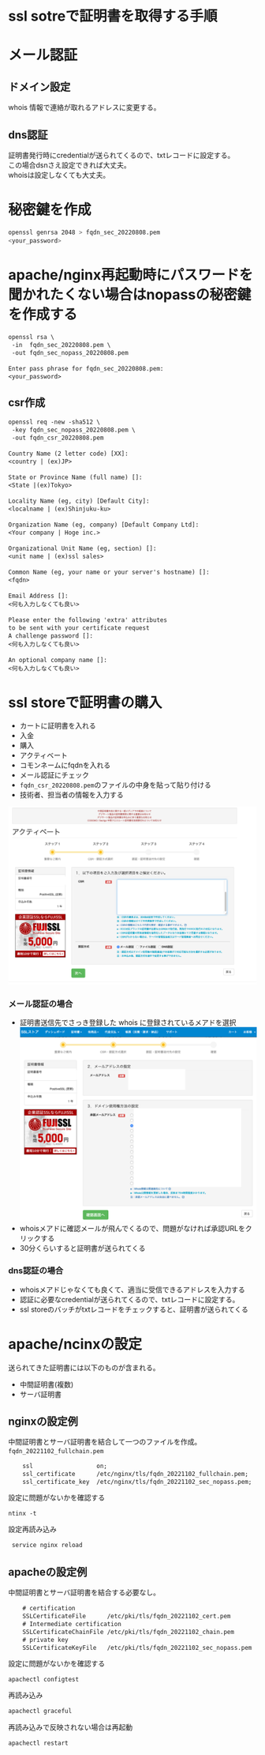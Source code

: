 # ssl sotreで証明書を取得する手順


# メール認証
## ドメイン設定
whois 情報で連絡が取れるアドレスに変更する。
## dns認証
証明書発行時にcredentialが送られてくるので、txtレコードに設定する。  
この場合dsnさえ設定できれば大丈夫。  
whoisは設定しなくても大丈夫。

# 秘密鍵を作成
```bash
openssl genrsa 2048 > fqdn_sec_20220808.pem
<your_password>
```

# apache/nginx再起動時にパスワードを聞かれたくない場合はnopassの秘密鍵を作成する
```
openssl rsa \
 -in  fqdn_sec_20220808.pem \
 -out fqdn_sec_nopass_20220808.pem
 
Enter pass phrase for fqdn_sec_20220808.pem:
<your_password>
```

## csr作成
```
openssl req -new -sha512 \
 -key fqdn_sec_nopass_20220808.pem \
 -out fqdn_csr_20220808.pem 

Country Name (2 letter code) [XX]:
<country | (ex)JP>

State or Province Name (full name) []:
<State |(ex)Tokyo>

Locality Name (eg, city) [Default City]:
<localname | (ex)Shinjuku-ku>

Organization Name (eg, company) [Default Company Ltd]:
<Your company | Hoge inc.>

Organizational Unit Name (eg, section) []:
<unit name | (ex)ssl sales>

Common Name (eg, your name or your server's hostname) []:
<fqdn>
 
Email Address []:
<何も入力しなくても良い>

Please enter the following 'extra' attributes
to be sent with your certificate request
A challenge password []:
<何も入力しなくても良い>

An optional company name []: 
<何も入力しなくても良い>
```

# ssl storeで証明書の購入

* カートに証明書を入れる
* 入金
* 購入
* アクティベート
* コモンネームにfqdnを入れる
* メール認証にチェック
* `fqdn_csr_20220808.pem`のファイルの中身を貼って貼り付ける
* 技術者、担当者の情報を入力する

![](./ssl_store_01/j2.png)


### メール認証の場合
* 証明書送信先でさっき登録した whois に登録されているメアドを選択
![](./ssl_store_01/i1.png)
* whoisメアドに確認メールが飛んでくるので、問題がなければ承認URLをクリックする
* 30分くらいすると証明書が送られてくる

### dns認証の場合
* whoisメアドじゃなくても良くて、適当に受信できるアドレスを入力する
* 認証に必要なcredentialが送られてくるので、txtレコードに設定する。
* ssl storeのバッチがtxtレコードをチェックすると、証明書が送られてくる


# apache/ncinxの設定

送られてきた証明書には以下のものが含まれる。
* 中間証明書(複数)
* サーバ証明書

## nginxの設定例
中間証明書とサーバ証明書を結合して一つのファイルを作成。  
`fqdn_20221102_fullchain.pem`

```nginx configuration
    ssl                  on;
    ssl_certificate      /etc/nginx/tls/fqdn_20221102_fullchain.pem;
    ssl_certificate_key  /etc/nginx/tls/fqdn_20221102_sec_nopass.pem;
```
設定に問題がないかを確認する
```
ntinx -t
```
設定再読み込み
```bash
 service nginx reload
```

## apacheの設定例
中間証明書とサーバ証明書を結合する必要なし。
```nginx configuration
    # certification
    SSLCertificateFile      /etc/pki/tls/fqdn_20221102_cert.pem
    # Intermediate certification
    SSLCertificateChainFile /etc/pki/tls/fqdn_20221102_chain.pem
    # private key
    SSLCertificateKeyFile   /etc/pki/tls/fqdn_20221102_sec_nopass.pem
```

設定に問題がないかを確認する
```
apachectl configtest
```
再読み込み
```bash
apachectl graceful
```
再読み込みで反映されない場合は再起動
```bash
apachectl restart
```
